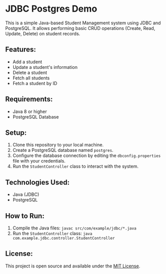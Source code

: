 # JDBC Postgres Demo

This is a simple Java-based Student Management system using JDBC and PostgreSQL. It allows performing basic CRUD operations (Create, Read, Update, Delete) on student records.

## Features:
- Add a student
- Update a student's information
- Delete a student
- Fetch all students
- Fetch a student by ID

## Requirements:
- Java 8 or higher
- PostgreSQL Database

## Setup:
1. Clone this repository to your local machine.
2. Create a PostgreSQL database named `postgres`.
3. Configure the database connection by editing the `dbconfig.properties` file with your credentials.
4. Run the `StudentController` class to interact with the system.

## Technologies Used:
- Java (JDBC)
- PostgreSQL

## How to Run:
1. Compile the Java files: `javac src/com/example/jdbc/*.java`
2. Run the `StudentController` class: `java com.example.jdbc.controller.StudentController`

## License:
This project is open source and available under the [MIT License](LICENSE).
